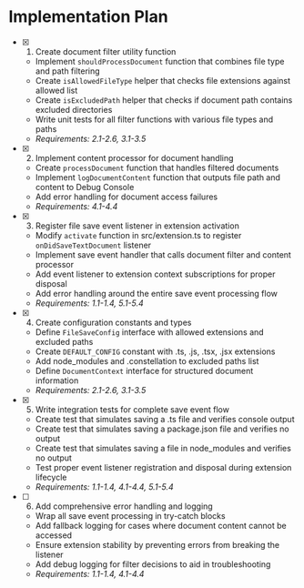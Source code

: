 # Implementation Plan

- [x] 1. Create document filter utility function
  - Implement `shouldProcessDocument` function that combines file type and path filtering
  - Create `isAllowedFileType` helper that checks file extensions against allowed list
  - Create `isExcludedPath` helper that checks if document path contains excluded directories
  - Write unit tests for all filter functions with various file types and paths
  - _Requirements: 2.1-2.6, 3.1-3.5_

- [x] 2. Implement content processor for document handling
  - Create `processDocument` function that handles filtered documents
  - Implement `logDocumentContent` function that outputs file path and content to Debug Console
  - Add error handling for document access failures
  - _Requirements: 4.1-4.4_

- [x] 3. Register file save event listener in extension activation
  - Modify `activate` function in src/extension.ts to register `onDidSaveTextDocument` listener
  - Implement save event handler that calls document filter and content processor
  - Add event listener to extension context subscriptions for proper disposal
  - Add error handling around the entire save event processing flow
  - _Requirements: 1.1-1.4, 5.1-5.4_

- [x] 4. Create configuration constants and types
  - Define `FileSaveConfig` interface with allowed extensions and excluded paths
  - Create `DEFAULT_CONFIG` constant with .ts, .js, .tsx, .jsx extensions
  - Add node_modules and .constellation to excluded paths list
  - Define `DocumentContext` interface for structured document information
  - _Requirements: 2.1-2.6, 3.1-3.5_

- [x] 5. Write integration tests for complete save event flow
  - Create test that simulates saving a .ts file and verifies console output
  - Create test that simulates saving a package.json file and verifies no output
  - Create test that simulates saving a file in node_modules and verifies no output
  - Test proper event listener registration and disposal during extension lifecycle
  - _Requirements: 1.1-1.4, 4.1-4.4, 5.1-5.4_

- [ ] 6. Add comprehensive error handling and logging
  - Wrap all save event processing in try-catch blocks
  - Add fallback logging for cases where document content cannot be accessed
  - Ensure extension stability by preventing errors from breaking the listener
  - Add debug logging for filter decisions to aid in troubleshooting
  - _Requirements: 1.1-1.4, 4.1-4.4_